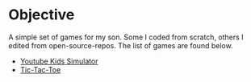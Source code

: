 # Objective
A simple set of games for my son. Some I coded from scratch, others I edited from open-source-repos. The list of games are found below.

- [Youtube Kids Simulator](./ytkids)
- [Tic-Tac-Toe](./tictactoe)
